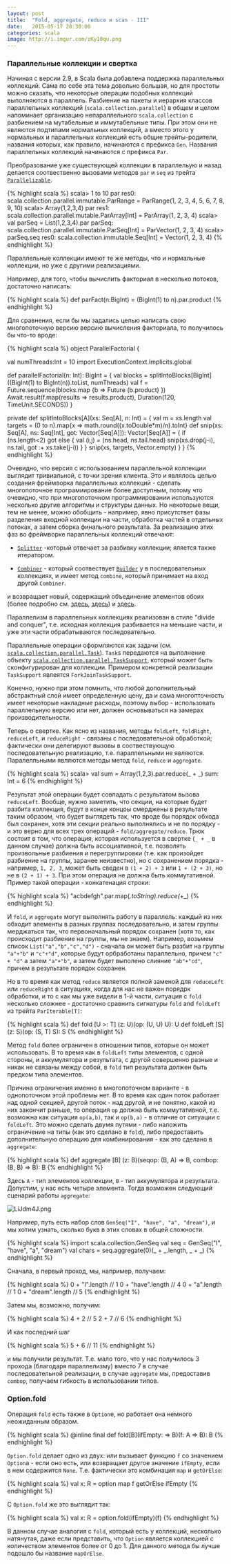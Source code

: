 ```yaml
---
layout: post
title:  "Fold, aggregate, reduce и scan - III"
date:   2015-05-17 20:30:00
categories: scala
image: http://i.imgur.com/zKy10qu.png
---
```


<script type="text/javascript" src="http://cdn.mathjax.org/mathjax/latest/MathJax.js?config=TeX-AMS-MML_HTMLorMML"></script>

### Параллельные коллекции и свертка

Начиная с версии 2.9, в Scala была добавлена поддержка параллельных коллекций. Сама по себе эта тема довольно большая, но для простоты можно сказать, что некоторые операции подобных коллекций выполняются в параллель. Разбиение на пакеты и иерархия классов параллельных коллекций (`scala.collection.parallel`) в общем и целом напоминает организацию непараллельного `scala.collection` с разбиением на мутабельные и иммутабельные типы. При этом они не являются подтипами нормальных коллекций, а вместо этого у нормальных и параллельных коллекций есть общие трейты-родители, названия которых, как правило, начинаются с префикса `Gen`. Названия параллельных коллекций начинаются с префикса `Par`.

Преобразование уже существующей коллекции в параллельую и назад делается соотвественно вызовами методов `par` и `seq` из трейта [`Parallelizable`](http://www.scala-lang.org/api/2.11.5/index.html#scala.collection.Parallelizable). 

{% highlight scala %}
scala> 1 to 10 par
res0: scala.collection.parallel.immutable.ParRange = ParRange(1, 2, 3, 4, 5, 6, 7,
8, 9, 10)
scala> Array(1,2,3,4) par
res1: scala.collection.parallel.mutable.ParArray[Int] = ParArray(1, 2, 3, 4)
scala> val parSeq = List(1,2,3,4).par
parSeq: scala.collection.parallel.immutable.ParSeq[Int] = ParVector(1, 2, 3, 4)
scala> parSeq.seq
res0: scala.collection.immutable.Seq[Int] = Vector(1, 2, 3, 4)
{% endhighlight %}


Параллельные коллекции имеют те же методы, что и нормальные коллекции, но уже с другими реализациями. 

Например, для того, чтобы вычислить факториал в несколько потоков, достаточно написать:

{% highlight scala %}
def parFact(n:BigInt) = (BigInt(1) to n).par.product
{% endhighlight %}

Для сравнения, если бы мы задались целью написать свою многопоточную версию версию вычисления факториала, то получилось бы что-то вроде:

{% highlight scala %}
object ParallelFactorial {

  val numThreads:Int = 10
  import ExecutionContext.Implicits.global

  def parallelFactorial(n: Int): BigInt = {
    val blocks = splitIntoBlocks[BigInt]((BigInt(1) to BigInt(n)).toList, numThreads)
    val f = Future.sequence(blocks.map {b => Future (b.product) })
    Await.result(f.map(results => results.product), Duration(120, TimeUnit.SECONDS))
  }

  private def splitIntoBlocks[A](xs: Seq[A], n: Int) = {
    val m = xs.length
    val targets = (0 to n).map{x => math.round((x.toDouble*m)/n).toInt}
    def snip(xs: Seq[A], ns: Seq[Int], got: Vector[Seq[A]]): Vector[Seq[A]] = {
      if (ns.length<2) got
      else {
        val (i,j) = (ns.head, ns.tail.head)
        snip(xs.drop(j-i), ns.tail, got :+ xs.take(j-i))
      }
    }
    snip(xs, targets, Vector.empty)
  }
}
{% endhighlight %}
 

Очевидно, что версия с использованием параллельной коллекции выглядит тривиальной, с точки зрения клиента. Это и являлось целью создания фреймворка параллельных коллекций - сделать многопоточное програмиирование более доступным, потому что очевидно, что при многопоточном программировании используются несколько другие алгоритмы и структуры данных. Но некоторые вещи, тем не менее, можно обобщить - например, явно присутствет фазы разделения входной коллекции на части, обработка частей в отдельных потоках, а затем сборка финального результата. За реализацию этих фаз во фреймворке параллельных коллекций отвечают: 

* [`Splitter`](http://www.scala-lang.org/api/2.11.5/index.html#scala.collection.parallel.Splitter)  -который отвечает за разбивку коллекции; яляется также итератором.

* [`Combiner`](http://www.scala-lang.org/api/2.11.5/index.html#scala.collection.parallel.Combiner) - который соотвествует [`Builder`](http://www.scala-lang.org/api/2.11.5/index.html#scala.collection.mutable.Builder) у в последовательных коллекциях, и имеет метод `combine`, который принимает на вход другой `Combiner`.

и возвращает новый, содержащий объединение элементов обоих (более подробно см. [здесь](http://docs.scala-lang.org/overviews/parallel-collections/overview.html), [здесь](http://www.scala-lang.org/api/2.11.5/index.html#scala.collection.parallel.ParIterable)) и [здесь](http://infoscience.epfl.ch/record/150220/files/pc.pdf).

Параллелизм в параллельных коллекциях реализован в стиле "divide and conquer", т.е. исходная коллекция разбивается на меньшие части, и уже эти части обрабатываются последовательно.

Параллельные операции оформляются как задачи (см. [`scala.collection.parallel.Task`](http://www.scala-lang.org/api/2.11.5/index.html#scala.collection.parallel.Task)). `Task`s передаются на выполнение объекту [`scala.collection.parallel.TaskSupport`](http://www.scala-lang.org/api/2.11.5/index.html#scala.collection.parallel.TaskSupport), который может быть сконфигурирован для коллекции. Примером конкретной реализации `TaskSupport` явлеятся `ForkJoinTaskSupport`.

Конечно, нужно при этом помнить, что любой дополнительный абстрактный слой имеет определенную цену, да и сама многопточность имеет некоторые накладные расходы, поэтому выбор  - использовать параллельную версию или нет, должен основываться на замерах производительности.

Теперь о свертке. Как ясно из названия, методы `foldLeft`, `foldRight`, `reduceLeft`, и `reduceRight` - связаны с последовательной обработкой; фактически они делегируют вызовы в соотвествующую последовательную реализацию, т.е. параллельными не являются. Паралелльными являются методы   метод `fold`, `reduce` и `aggregate`. 

{% highlight scala %}
scala> val sum = Array(1,2,3).par.reduce(_ + _)
sum: Int = 6
{% endhighlight %}

Результат этой операции будет совпадать с результатом вызова `reduceLeft`. Вообще, нужно заметить, что секции, на которые будет разбита коллекция, будут в конце концоы смерджены в результате таким образом, что будет выглядеть так, что вроде бы порядок обхода был сохранен, хотя эти секции реально выполнялись и не по порядку - и это верно для всех трех операций - `fold/aggregate/reduce`. Трюк состоит в том, что операция, которая используется в свертке (`_ + _` в данном случае) должна быть ассоциативной, т.е. позволять произвольные разбиения и перегруппировки (т.е. как произойдет разбиение на группы, заранее неизвестно), но с сохранением порядка - например, `1, 2, 3`, может быть сведен в `(1 + 2) + 3` или `1 + (2 + 3)`, но не в `(2 + 1) + 3`. При этом операция не должна быть коммутативной. Пример такой операции - конкатенация строки:

{% highlight scala %}
"acbdefgh".par.map(_.toString).reduce(_+_)
{% endhighlight %}

И `fold`, и `aggregate` могут выполнять работу в параллель: каждый из них обходит элементы в разных группах последовательно, и затем группы мерджаться так, что первоначальный порядок сохранен (хотя то, как происходит разбиение на группы, мы не знаем).
Например, возьмем список `List("a","b","c","d")` - сначала он может быть разбит на группы `"a"+"b"` и `"c"+"d"`, которые будут орбработаны параллельно, причем `"c" + "d"` а затем `"a"+"b"`, а затем будет выполено слияние `"ab"+"cd"`, причем в результате порядок сохранен.

Но в то время как метод `reduce` является полной заменой для `reduceLeft` или `reduceRight` в ситуациях, когда для нас не важен порядрк обработки, и то с как мы уже видели в 1-й части, ситуация с `fold` несколько сложнее  - достаточно сравнить сигнатуры `fold` and `foldLeft` из трейта `ParIterable[T]`:

{% highlight scala %}
def fold [U >: T] (z: U)(op: (U, U) U): U
def foldLeft [S] (z: S)(op: (S, T) S): S
{% endhighlight %}

Метод `fold` более ограничен в отношении типов, которые он может использовать. В то время как в `foldLeft` типы элементов, с одной стороны, и аккумулятора и результата, с другой совершенно разные и никак не связаны между собой, в `fold` тип результата должен быть предком типа элементов. 

Причина ограничения именно в многопоточном варианте - в однопоточном этой проблемы нет. В то время как один поток работает над одной секцией, другой поток  - над другой, и не понятно, какой из них закончит раньше, то операция `op` должна быть коммутативной, т.е. возможна как ситуация `op(a,b)`, так и `op(b,a)` - в отличие от ситуации с `foldLeft`. Это можно сделать двумя путями - либо наложить ограничение на типы (как это сделано в `fold`), либо предоставить дополнительную операцию для комбинирования - как это сделано в `aggregate`:

{% highlight scala %}
def aggregate [B] (z: B)(seqop: (B, A) ⇒ B, combop: (B, B) ⇒ B): B
{% endhighlight %}

Здесь `A` - тип элементов коллекции, `B` - тип аккумулятора и результата. Допустим, у нас есть четыре элемента. Тогда возможен следующий сценарий работы `aggregate`:


![LiJdm4J.png](http://i.imgur.com/LiJdm4J.png)


Например, путь есть набор слов `GenSeq("I", "have", "a", "dream")`, и мы хотим узнать, сколько букв в этих словах в общей сложности.

{% highlight scala %}
import scala.collection.GenSeq
val seq = GenSeq("I", "have", "a", "dream")
val chars = seq.aggregate(0)(_ + _.length, _ + _)
{% endhighlight %}

Сначала, в первый проход, мы, например, получаем:

{% highlight scala %}
0 + "I".length       // 1
0 + "have".length    // 4
0 + "a".length       // 1
0 + "dream".length   // 5
{% endhighlight %}

Затем мы, возможно, получим:

{% highlight scala %}
4 + 2 // 5
2 + 7 // 6
{% endhighlight %}

И как последний шаг

{% highlight scala %}
5 + 6 // 11
{% endhighlight %}

и мы получили результат. Т.е. мало того, что у нас получилось 3 прохода (благодаря параллелизму) вместо 7 в случае последовательной реализации, в случае `aggregate` мы, предоставив `combop`, получаем гибкость в использовании типов.

### Option.fold

Операция `fold` есть также в `Option`е, но работает она немного неожиданным образом. 

{% highlight scala %}
@inline final def fold[B](ifEmpty: => B)(f: A => B): B
{% endhighlight %}

`Option.fold` делает одно из двух: или вызывает функцию `f` со значением `Option`а - если оно есть, или возвращает другое значение `ifEmpty`, если в нем содержится `None`. Т.е. фактически это комбинация `map` и `getOrElse`:

{% highlight scala %}
val x: R = option map f getOrElse ifEmpty
{% endhighlight %}

С `Option.fold` же это выглядит так:

{% highlight scala %}
val x: R = option.fold(ifEmpty)(f)
{% endhighlight %}

В данном случае аналогия с `fold`, который есть у коллекций, несколько натянутая, даже если представить, что `Option` является коллекцией с количеством элементов более от 0 до 1. Для данного метода бы лучше подошло бы название `mapOrElse`.

